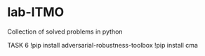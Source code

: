 # lab-ITMO
Сollection of solved problems in python

TASK 6 
!pip install adversarial-robustness-toolbox
!pip install cma
